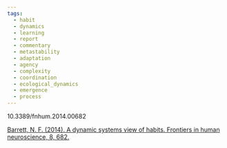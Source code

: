 ```yaml
---
tags:
  - habit
  - dynamics
  - learning
  - report
  - commentary
  - metastability
  - adaptation
  - agency
  - complexity
  - coordination
  - ecological_dynamics
  - emergence
  - process
---
```

10.3389/fnhum.2014.00682

[Barrett, N. F. (2014). A dynamic systems view of habits. Frontiers in human neuroscience, 8, 682.](https://www.frontiersin.org/journals/human-neuroscience/articles/10.3389/fnhum.2014.00682/full)

